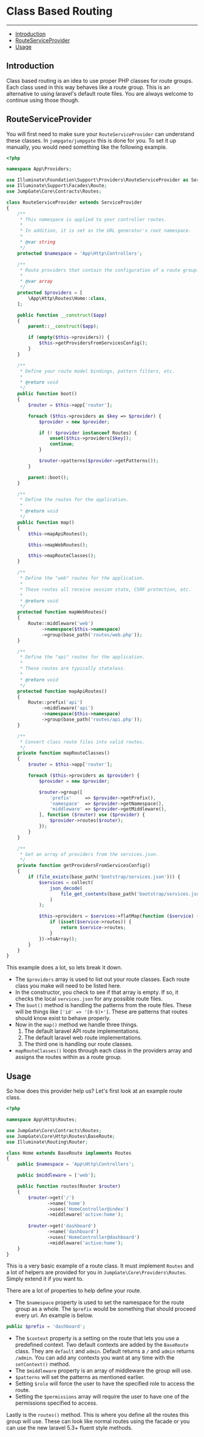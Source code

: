 # Class Based Routing

---

- [Introduction](#introduction)
- [RouteServiceProvider](#service-provider)
- [Usage](#usage)

<a name="introduction"></a>
## Introduction

Class based routing is an idea to use proper PHP classes for route groups.  Each class used in this way behaves like a route 
group.  This is an alternative to using laravel's default route files.  You are always welcome to continue using those though.

<a name="service-provider"></a>
## RouteServiceProvider

You will first need to make sure your `RouteServiceProvider` can understand these classes.  In `jumpgate/jumpgate` this is 
done for you.  To set it up manually, you would need something like the following example.

```php
<?php

namespace App\Providers;

use Illuminate\Foundation\Support\Providers\RouteServiceProvider as ServiceProvider;
use Illuminate\Support\Facades\Route;
use JumpGate\Core\Contracts\Routes;

class RouteServiceProvider extends ServiceProvider
{
    /**
     * This namespace is applied to your controller routes.
     *
     * In addition, it is set as the URL generator's root namespace.
     *
     * @var string
     */
    protected $namespace = 'App\Http\Controllers';

    /**
     * Route providers that contain the configuration of a route group.
     *
     * @var array
     */
    protected $providers = [
        \App\Http\Routes\Home::class,
    ];

    public function __construct($app)
    {
        parent::__construct($app);

        if (empty($this->providers)) {
            $this->getProvidersFromServicesConfig();
        }
    }

    /**
     * Define your route model bindings, pattern filters, etc.
     *
     * @return void
     */
    public function boot()
    {
        $router = $this->app['router'];

        foreach ($this->providers as $key => $provider) {
            $provider = new $provider;

            if (! $provider instanceof Routes) {
                unset($this->providers[$key]);
                continue;
            }

            $router->patterns($provider->getPatterns());
        }

        parent::boot();
    }

    /**
     * Define the routes for the application.
     *
     * @return void
     */
    public function map()
    {
        $this->mapApiRoutes();

        $this->mapWebRoutes();

        $this->mapRouteClasses();
    }

    /**
     * Define the "web" routes for the application.
     *
     * These routes all receive session state, CSRF protection, etc.
     *
     * @return void
     */
    protected function mapWebRoutes()
    {
        Route::middleware('web')
             ->namespace($this->namespace)
             ->group(base_path('routes/web.php'));
    }

    /**
     * Define the "api" routes for the application.
     *
     * These routes are typically stateless.
     *
     * @return void
     */
    protected function mapApiRoutes()
    {
        Route::prefix('api')
             ->middleware('api')
             ->namespace($this->namespace)
             ->group(base_path('routes/api.php'));
    }

    /**
     * Convert class route files into valid routes.
     */
    private function mapRouteClasses()
    {
        $router = $this->app['router'];

        foreach ($this->providers as $provider) {
            $provider = new $provider;

            $router->group([
                'prefix'     => $provider->getPrefix(),
                'namespace'  => $provider->getNamespace(),
                'middleware' => $provider->getMiddleware(),
            ], function ($router) use ($provider) {
                $provider->routes($router);
            });
        }
    }

    /**
     * Get an array of providers from the services.json.
     */
    private function getProvidersFromServicesConfig()
    {
        if (file_exists(base_path('bootstrap/services.json'))) {
            $services = collect(
                json_decode(
                    file_get_contents(base_path('bootstrap/services.json'))
                )
            );

            $this->providers = $services->flatMap(function ($service) {
                if (isset($service->routes)) {
                    return $service->routes;
                }
            })->toArray();
        }
    }
}
```

This example does a lot, so lets break it down.

- The `$providers` array is used to list out your route classes.  Each route class you make will need to be listed here.
- In the constructor, you check to see if that array is empty.  If so, it checks the local `services.json` for any possible 
route files.
- The `boot()` method is handling the patterns from the route files.  These will be things like `['id' => '[0-9]+']`.  These are 
patterns that routes should know exist to behave properly.
- Now in the `map()` method we handle three things.  
    1. The default laravel API route implementations.
    1. The default laravel web route implementations.
    1. The third one is handling our route classes.
- `mapRouteClasses()` loops through each class in the providers array and assigns the routes within as a route group.

<a name="usage"></a>
## Usage

So how does this provider help us?  Let's first look at an example route class.

```php
<?php

namespace App\Http\Routes;

use JumpGate\Core\Contracts\Routes;
use JumpGate\Core\Http\Routes\BaseRoute;
use Illuminate\Routing\Router;

class Home extends BaseRoute implements Routes
{
    public $namespace = 'App\Http\Controllers';

    public $middleware = ['web'];

    public function routes(Router $router)
    {
        $router->get('/')
               ->name('home')
               ->uses('HomeController@index')
               ->middleware('active:home');
        
        $router->get('dashboard')
               ->name('dashboard')
               ->uses('HomeController@dashboard')
               ->middleware('active:home');
    }
}
```

This is a very basic example of a route class.  It must implement `Routes` and a lot of helpers are provided for you in 
`JumpGate\Core\Providers\Routes`.  Simply extend it if you want to.

There are a lot of properties to help define your route.

- The `$namespace` property is used to set the namespace for the route group as a whole.  The `$prefix` would be something 
that should proceed every uri.  An example is below. 
 ```php
public $prefix = 'dashboard';
```
- The `$context` property is a setting on the route that lets you use a predefined context.  Two default contexts are added 
by the `BaseRoute` class.  They are `default` and `admin`.  Default returns a `/` and `admin` returns `/admin`.  You can 
add any contexts you want at any time with the `setContext()` method.
- The `$middleware` property is an array of middleware the group will use.
- `$patterns` will set the patterns as mentioned earlier.
- Setting `$role` will force the user to have the specified role to access the route.
- Setting the `$permissions` array will require the user to have one of the permissions specified to access.

Lastly is the `routes()` method.  This is where you define all the routes this group will use.  These can look like normal routes
using the facade or you can use the new laravel 5.3+ fluent style methods.
